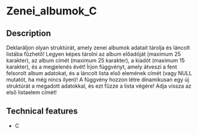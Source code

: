 # Zenei_albumok_C

## Description
Deklaráljon olyan struktúrát, amely zenei albumok adatait tárolja és láncolt listába fűzhető! Legyen képes tárolni az album előadóját (maximum 25 karakter), az album címét (maximum 25 karakter), a kiadót (maximum 15 karakter), és a megjelenés évét!
Írjon függvényt, amely átveszi a fent felsorolt album adatokat, és a láncolt lista első elemének címét (vagy NULL mutatót, ha még nincs ilyen)! A függvény hozzon létre dinamikusan egy új struktúrát a megadott adatokkal, és ezt fűzze a lista végére! Adja vissza az első listaelem címét!

## Technical features
- C

